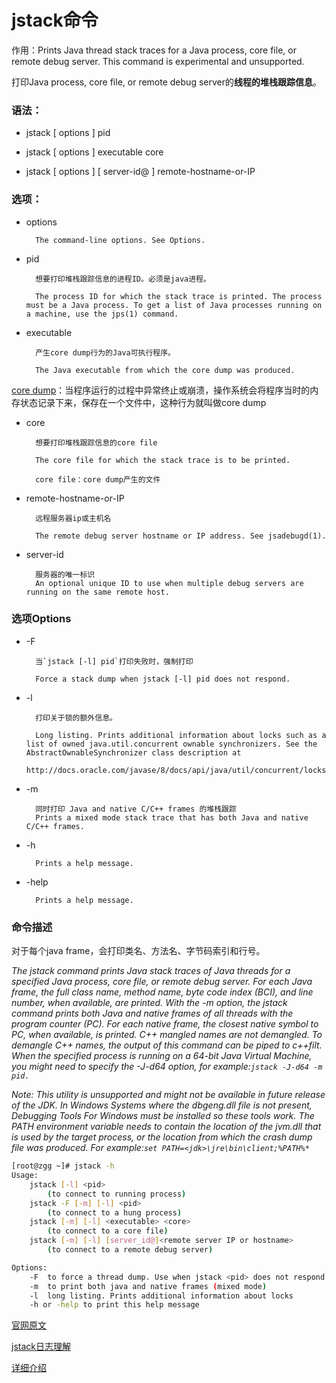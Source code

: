 # jstack命令

作用：Prints Java thread stack traces for a Java process, core file, or remote debug server. This command is experimental and unsupported.

打印Java process, core file, or remote debug server的**线程的堆栈跟踪信息**。

### 语法：

- jstack [ options ] pid

- jstack [ options ] executable core

- jstack [ options ] [ server-id@ ] remote-hostname-or-IP


### 选项：

- options

		The command-line options. See Options.

- pid

		想要打印堆栈跟踪信息的进程ID。必须是java进程。

		The process ID for which the stack trace is printed. The process must be a Java process. To get a list of Java processes running on a machine, use the jps(1) command.

- executable

		产生core dump行为的Java可执行程序。

		The Java executable from which the core dump was produced.

[core dump](https://www.cnblogs.com/s-lisheng/p/11278193.html)：当程序运行的过程中异常终止或崩溃，操作系统会将程序当时的内存状态记录下来，保存在一个文件中，这种行为就叫做core dump

- core

		想要打印堆栈跟踪信息的core file

		The core file for which the stack trace is to be printed.

		core file：core dump产生的文件

- remote-hostname-or-IP

		远程服务器ip或主机名

		The remote debug server hostname or IP address. See jsadebugd(1).

- server-id

		服务器的唯一标识
		An optional unique ID to use when multiple debug servers are running on the same remote host.

### 选项Options

- -F

		当`jstack [-l] pid`打印失败时，强制打印

		Force a stack dump when jstack [-l] pid does not respond.

- -l

		打印关于锁的额外信息。

		Long listing. Prints additional information about locks such as a list of owned java.util.concurrent ownable synchronizers. See the AbstractOwnableSynchronizer class description at
		http://docs.oracle.com/javase/8/docs/api/java/util/concurrent/locks/AbstractOwnableSynchronizer.html

- -m

		同时打印 Java and native C/C++ frames 的堆栈跟踪
		Prints a mixed mode stack trace that has both Java and native C/C++ frames.

- -h

		Prints a help message.

- -help

		Prints a help message.

### 命令描述

对于每个java frame，会打印类名、方法名、字节码索引和行号。

*The jstack command prints Java stack traces of Java threads for a specified Java process, core file, or remote debug server. For each Java frame, the full class name, method name, byte code index (BCI), and line number, when available, are printed.*
*With the -m option, the jstack command prints both Java and native frames of all threads with the program counter (PC). For each native frame, the closest native symbol to PC, when available, is printed. C++ mangled names are not demangled. To demangle C++ names, the output of this command can be piped to c++filt. When the specified process is running on a 64-bit Java Virtual Machine, you might need to specify the -J-d64 option, for example:`jstack -J-d64 -m pid.`*

*Note: This utility is unsupported and might not be available in future release of the JDK. In Windows Systems where the dbgeng.dll file is not present, Debugging Tools For Windows must be installed so these tools work. The PATH environment variable needs to contain the location of the jvm.dll that is used by the target process, or the location from which the crash dump file was produced. For example:`set PATH=<jdk>\jre\bin\client;%PATH%*
`*

```sh
[root@zgg ~]# jstack -h
Usage:
    jstack [-l] <pid>
        (to connect to running process)
    jstack -F [-m] [-l] <pid>
        (to connect to a hung process)
    jstack [-m] [-l] <executable> <core>
        (to connect to a core file)
    jstack [-m] [-l] [server_id@]<remote server IP or hostname>
        (to connect to a remote debug server)

Options:
    -F  to force a thread dump. Use when jstack <pid> does not respond (process is hung)
    -m  to print both java and native frames (mixed mode)
    -l  long listing. Prints additional information about locks
    -h or -help to print this help message
```


[官网原文](https://docs.oracle.com/javase/8/docs/technotes/tools/unix/jstack.html#BABGJDIF)

[jstack日志理解](https://blog.csdn.net/xingyuaini/article/details/84682398?utm_medium=distribute.pc_relevant.none-task-blog-BlogCommendFromMachineLearnPai2-3.channel_param&depth_1-utm_source=distribute.pc_relevant.none-task-blog-BlogCommendFromMachineLearnPai2-3.channel_param)

[详细介绍](https://blog.csdn.net/lmb55/article/details/79349680?utm_medium=distribute.pc_relevant.none-task-blog-BlogCommendFromMachineLearnPai2-1.channel_param&depth_1-utm_source=distribute.pc_relevant.none-task-blog-BlogCommendFromMachineLearnPai2-1.channel_param)